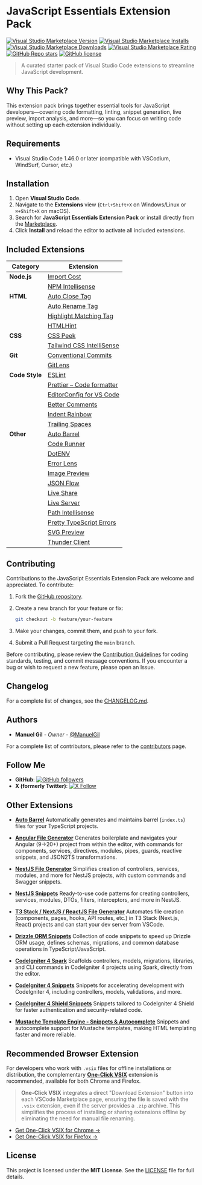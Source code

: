 # JavaScript Essentials Extension Pack

[![Visual Studio Marketplace Version](https://img.shields.io/visual-studio-marketplace/v/imgildev.vscode-javascript-pack?style=for-the-badge&label=VS%20Marketplace&logo=visual-studio-code)](https://marketplace.visualstudio.com/items?itemName=imgildev.vscode-javascript-pack)
[![Visual Studio Marketplace Installs](https://img.shields.io/visual-studio-marketplace/i/imgildev.vscode-javascript-pack?style=for-the-badge&logo=visual-studio-code)](https://marketplace.visualstudio.com/items?itemName=imgildev.vscode-javascript-pack)
[![Visual Studio Marketplace Downloads](https://img.shields.io/visual-studio-marketplace/d/imgildev.vscode-javascript-pack?style=for-the-badge&logo=visual-studio-code)](https://marketplace.visualstudio.com/items?itemName=imgildev.vscode-javascript-pack)
[![Visual Studio Marketplace Rating](https://img.shields.io/visual-studio-marketplace/r/imgildev.vscode-javascript-pack?style=for-the-badge&logo=visual-studio-code)](https://marketplace.visualstudio.com/items?itemName=imgildev.vscode-javascript-pack&ssr=false#review-details)
[![GitHub Repo stars](https://img.shields.io/github/stars/ManuelGil/vscode-javascript-pack?style=for-the-badge&logo=github)](https://github.com/ManuelGil/vscode-javascript-pack)
[![GitHub license](https://img.shields.io/github/license/ManuelGil/vscode-javascript-pack?style=for-the-badge&logo=github)](https://github.com/ManuelGil/vscode-javascript-pack/blob/main/LICENSE)

> A curated starter pack of Visual Studio Code extensions to streamline JavaScript development.

## Why This Pack?

This extension pack brings together essential tools for JavaScript developers—covering code formatting, linting, snippet generation, live preview, import analysis, and more—so you can focus on writing code without setting up each extension individually.

## Requirements

- Visual Studio Code 1.46.0 or later (compatible with VSCodium, WindSurf, Cursor, etc.)

## Installation

1. Open **Visual Studio Code**.
2. Navigate to the **Extensions** view (`Ctrl+Shift+X` on Windows/Linux or `⌘+Shift+X` on macOS).
3. Search for **JavaScript Essentials Extension Pack** or install directly from the [Marketplace](https://marketplace.visualstudio.com/items?itemName=imgildev.vscode-javascript-pack).
4. Click **Install** and reload the editor to activate all included extensions.

## Included Extensions

| Category       | Extension                                                                                                      |
| -------------- | -------------------------------------------------------------------------------------------------------------- |
| **Node.js**    | [Import Cost](https://marketplace.visualstudio.com/items?itemName=wix.vscode-import-cost)                      |
|                | [NPM Intellisense](https://marketplace.visualstudio.com/items?itemName=christian-kohler.npm-intellisense)      |
| **HTML**       | [Auto Close Tag](https://marketplace.visualstudio.com/items?itemName=formulahendry.auto-close-tag)             |
|                | [Auto Rename Tag](https://marketplace.visualstudio.com/items?itemName=formulahendry.auto-rename-tag)           |
|                | [Highlight Matching Tag](https://marketplace.visualstudio.com/items?itemName=vincaslt.highlight-matching-tag)  |
|                | [HTMLHint](https://marketplace.visualstudio.com/items?itemName=HTMLHint.vscode-htmlhint)                       |
| **CSS**        | [CSS Peek](https://marketplace.visualstudio.com/items?itemName=pranaygp.vscode-css-peek)                       |
|                | [Tailwind CSS IntelliSense](https://marketplace.visualstudio.com/items?itemName=bradlc.vscode-tailwindcss)     |
| **Git**        | [Conventional Commits](https://marketplace.visualstudio.com/items?itemName=vivaxy.vscode-conventional-commits) |
|                | [GitLens](https://marketplace.visualstudio.com/items?itemName=eamodio.gitlens)                                 |
| **Code Style** | [ESLint](https://marketplace.visualstudio.com/items?itemName=dbaeumer.vscode-eslint)                           |
|                | [Prettier – Code formatter](https://marketplace.visualstudio.com/items?itemName=esbenp.prettier-vscode)        |
|                | [EditorConfig for VS Code](https://marketplace.visualstudio.com/items?itemName=editorconfig.editorconfig)      |
|                | [Better Comments](https://marketplace.visualstudio.com/items?itemName=aaron-bond.better-comments)              |
|                | [Indent Rainbow](https://marketplace.visualstudio.com/items?itemName=oderwat.indent-rainbow)                   |
|                | [Trailing Spaces](https://marketplace.visualstudio.com/items?itemName=shardulm94.trailing-spaces)              |
| **Other**      | [Auto Barrel](https://marketplace.visualstudio.com/items?itemName=imgildev.vscode-auto-barrel)                 |
|                | [Code Runner](https://marketplace.visualstudio.com/items?itemName=formulahendry.code-runner)                   |
|                | [DotENV](https://marketplace.visualstudio.com/items?itemName=mikestead.dotenv)                                 |
|                | [Error Lens](https://marketplace.visualstudio.com/items?itemName=usernamehw.errorlens)                         |
|                | [Image Preview](https://marketplace.visualstudio.com/items?itemName=kisstkondoros.vscode-gutter-preview)       |
|                | [JSON Flow](https://marketplace.visualstudio.com/items?itemName=imgildev.vscode-json-flow)                     |
|                | [Live Share](https://marketplace.visualstudio.com/items?itemName=MS-vsliveshare.vsliveshare)                   |
|                | [Live Server](https://marketplace.visualstudio.com/items?itemName=ritwickdey.LiveServer)                       |
|                | [Path Intellisense](https://marketplace.visualstudio.com/items?itemName=christian-kohler.path-intellisense)    |
|                | [Pretty TypeScript Errors](https://marketplace.visualstudio.com/items?itemName=yoavbls.pretty-ts-errors)       |
|                | [SVG Preview](https://marketplace.visualstudio.com/items?itemName=simonsiefke.svg-preview)                     |
|                | [Thunder Client](https://marketplace.visualstudio.com/items?itemName=rangav.vscode-thunder-client)             |

## Contributing

Contributions to the JavaScript Essentials Extension Pack are welcome and appreciated. To contribute:

1. Fork the [GitHub repository](https://github.com/ManuelGil/vscode-javascript-pack).
2. Create a new branch for your feature or fix:

   ```bash
   git checkout -b feature/your-feature
   ```

3. Make your changes, commit them, and push to your fork.
4. Submit a Pull Request targeting the `main` branch.

Before contributing, please review the [Contribution Guidelines](https://github.com/ManuelGil/vscode-javascript-pack/blob/main/CONTRIBUTING.md) for coding standards, testing, and commit message conventions. If you encounter a bug or wish to request a new feature, please open an Issue.

## Changelog

For a complete list of changes, see the [CHANGELOG.md](https://github.com/ManuelGil/vscode-javascript-pack/blob/main/CHANGELOG.md).

## Authors

- **Manuel Gil** - _Owner_ - [@ManuelGil](https://github.com/ManuelGil)

For a complete list of contributors, please refer to the [contributors](https://github.com/ManuelGil/vscode-javascript-pack/contributors) page.

## Follow Me

- **GitHub**: [![GitHub followers](https://img.shields.io/github/followers/ManuelGil?style=for-the-badge\&logo=github)](https://github.com/ManuelGil)
- **X (formerly Twitter)**: [![X Follow](https://img.shields.io/twitter/follow/imgildev?style=for-the-badge\&logo=x)](https://twitter.com/imgildev)

## Other Extensions

- **[Auto Barrel](https://marketplace.visualstudio.com/items?itemName=imgildev.vscode-auto-barrel)**
  Automatically generates and maintains barrel (`index.ts`) files for your TypeScript projects.

- **[Angular File Generator](https://marketplace.visualstudio.com/items?itemName=imgildev.vscode-angular-generator)**
  Generates boilerplate and navigates your Angular (9→20+) project from within the editor, with commands for components, services, directives, modules, pipes, guards, reactive snippets, and JSON2TS transformations.

- **[NestJS File Generator](https://marketplace.visualstudio.com/items?itemName=imgildev.vscode-nestjs-generator)**
  Simplifies creation of controllers, services, modules, and more for NestJS projects, with custom commands and Swagger snippets.

- **[NestJS Snippets](https://marketplace.visualstudio.com/items?itemName=imgildev.vscode-nestjs-snippets-extension)**
  Ready-to-use code patterns for creating controllers, services, modules, DTOs, filters, interceptors, and more in NestJS.

- **[T3 Stack / NextJS / ReactJS File Generator](https://marketplace.visualstudio.com/items?itemName=imgildev.vscode-nextjs-generator)**
  Automates file creation (components, pages, hooks, API routes, etc.) in T3 Stack (Next.js, React) projects and can start your dev server from VSCode.

- **[Drizzle ORM Snippets](https://marketplace.visualstudio.com/items?itemName=imgildev.vscode-drizzle-snippets)**
  Collection of code snippets to speed up Drizzle ORM usage, defines schemas, migrations, and common database operations in TypeScript/JavaScript.

- **[CodeIgniter 4 Spark](https://marketplace.visualstudio.com/items?itemName=imgildev.vscode-codeigniter4-spark)**
  Scaffolds controllers, models, migrations, libraries, and CLI commands in CodeIgniter 4 projects using Spark, directly from the editor.

- **[CodeIgniter 4 Snippets](https://marketplace.visualstudio.com/items?itemName=imgildev.vscode-codeigniter4-snippets)**
  Snippets for accelerating development with CodeIgniter 4, including controllers, models, validations, and more.

- **[CodeIgniter 4 Shield Snippets](https://marketplace.visualstudio.com/items?itemName=imgildev.vscode-codeigniter4-shield-snippets)**
  Snippets tailored to CodeIgniter 4 Shield for faster authentication and security-related code.

- **[Mustache Template Engine - Snippets & Autocomplete](https://marketplace.visualstudio.com/items?itemName=imgildev.vscode-mustache-snippets)**
  Snippets and autocomplete support for Mustache templates, making HTML templating faster and more reliable.

## Recommended Browser Extension

For developers who work with `.vsix` files for offline installations or distribution, the complementary [**One-Click VSIX**](https://chromewebstore.google.com/detail/imojppdbcecfpeafjagncfplelddhigc?utm_source=item-share-cb) extension is recommended, available for both Chrome and Firefox.

> **One-Click VSIX** integrates a direct "Download Extension" button into each VSCode Marketplace page, ensuring the file is saved with the `.vsix` extension, even if the server provides a `.zip` archive. This simplifies the process of installing or sharing extensions offline by eliminating the need for manual file renaming.

- [Get One-Click VSIX for Chrome &rarr;](https://chromewebstore.google.com/detail/imojppdbcecfpeafjagncfplelddhigc?utm_source=item-share-cb)
- [Get One-Click VSIX for Firefox &rarr;](https://addons.mozilla.org/es-ES/firefox/addon/one-click-vsix/)

## License

This project is licensed under the **MIT License**. See the [LICENSE](https://github.com/ManuelGil/vscode-javascript-pack/blob/main/LICENSE) file for full details.
